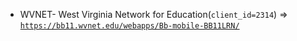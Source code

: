  - WVNET- West Virginia Network for Education(`client_id=2314`) => [`https://bb11.wvnet.edu/webapps/Bb-mobile-BB11LRN/`](https://bb11.wvnet.edu/webapps/Bb-mobile-BB11LRN/)
